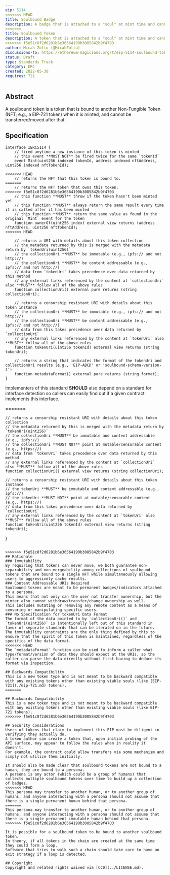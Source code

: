 ```yaml
---
eip: 5114
<<<<<<< HEAD
title: Soulbound Badge
description: A badge that is attached to a "soul" at mint time and cannot be transferred after that.
=======
title: Soulbound Token
description: A token that is attached to a "soul" at mint time and cannot be transferred after that.
>>>>>>> f5e51c8f2d6281b6e36564190b3085842b9f4703
author: Micah Zoltu (@MicahZoltu)
discussions-to: https://ethereum-magicians.org/t/eip-5114-soulbound-token/9417
status: Draft
type: Standards Track
category: ERC
created: 2022-05-30
requires: 721
---
```


## Abstract
A soulbound token is a token that is bound to another Non-Fungible Token (NFT; e.g., a EIP-721 token) when it is minted, and cannot be transferred/moved after that.

## Specification
```solidity
interface IERC5114 {
	// fired anytime a new instance of this token is minted
	// this event **MUST NOT** be fired twice for the same `tokenId`
	event Mint(uint256 indexed tokenId, address indexed nftAddress, uint256 indexed nftTokenId);

<<<<<<< HEAD
	// returns the NFT that this token is bound to.
=======
	// returns the NFT token that owns this token.
>>>>>>> f5e51c8f2d6281b6e36564190b3085842b9f4703
	// this function **MUST** throw if the token hasn't been minted yet
	// this function **MUST** always return the same result every time it is called after it has been minted
	// this function **MUST** return the same value as found in the original `Mint` event for the token
	function ownerOf(uint256 index) external view returns (address nftAddress, uint256 nftTokenId);
<<<<<<< HEAD

	// returns a URI with details about this token collection
	// the metadata returned by this is merged with the metadata return by `tokenUri(uint256)`
	// the collectionUri **MUST** be immutable (e.g., ipfs:// and not http://)
	// the collectionUri **MUST** be content addressable (e.g., ipfs:// and not http://)
	// data from `tokenUri` takes precedence over data returned by this method
	// any external links referenced by the content at `collectionUri` also **MUST** follow all of the above rules
	function collectionUri() external pure returns (string collectionUri);

	// returns a censorship resistant URI with details about this token instance
	// the collectionUri **MUST** be immutable (e.g., ipfs:// and not http://)
	// the collectionUri **MUST** be content addressable (e.g., ipfs:// and not http://)
	// data from this takes precedence over data returned by `collectionUri`
	// any external links referenced by the content at `tokenUri` also **MUST** follow all of the above rules
	function tokenUri(uint256 tokenId) external view returns (string tokenUri);

	// returns a string that indicates the format of the tokenUri and collectionUri results (e.g., 'EIP-ABCD' or 'soulbound-schema-version-4')
	function metadataFormat() external pure returns (string format);
}
```

Implementers of this standard **SHOULD** also depend on a standard for interface detection so callers can easily find out if a given contract implements this interface.

=======
	
	// returns a censorship resistant URI with details about this token collection
	// the metadata returned by this is merged with the metadata return by `tokenUri(uint256)`
	// the collectionUri **MUST** be immutable and content addressable (e.g., ipfs://)
	// the collectionUri **MUST NOT** point at mutable/censorable content (e.g., https://)
	// data from `tokenUri` takes precedence over data returned by this method
	// any external links referenced by the content at `collectionUri` also **MUST** follow all of the above rules
	function collectionUri() external view returns (string collectionUri);
	
	// returns a censorship resistant URI with details about this token instance
	// the tokenUri **MUST** be immutable and content addressable (e.g., ipfs://)
	// the tokenUri **MUST NOT** point at mutable/censorable content (e.g., https://)
	// data from this takes precedence over data returned by `collectionUri`
	// any external links referenced by the content at `tokenUri` also **MUST** follow all of the above rules
	function tokenUri(uint256 tokenId) external view returns (string tokenUri);
}
```

>>>>>>> f5e51c8f2d6281b6e36564190b3085842b9f4703
## Rationale
### Immutability
By requiring that tokens can never move, we both guarantee non-separability and non-mergeability among collections of soulbound tokens that are bound to a single NFT while simultaneously allowing users to aggressively cache results.
### Content Addressable URIs Required
Soulbound tokens are meant to be permanent badges/indicators attached to a persona.
This means that not only can the user not transfer ownership, but the minter also cannot withdraw/transfer/change ownership as well.
This includes mutating or removing any remote content as a means of censoring or manipulating specific users.
### No Specification for tokenUri Data Format
The format of the data pointed to by `collectionUri()` and `tokenUri(uint256)` is intentionally left out of this standard in favor of separate standards that can be iterated on in the future.
The immutability constraints are the only thing defined by this to ensure that the spirit of this token is maintained, regardless of the specifics of the data format.
<<<<<<< HEAD
The `metadataFormat` function can be used to inform a caller what type/format/version of data they should expect at the URIs, so the caller can parse the data directly without first having to deduce its format via inspection.

## Backwards Compatibility
This is a new token type and is not meant to be backward compatible with any existing tokens other than existing viable souls (like [EIP-721](./eip-721.md) tokens).
=======

## Backwards Compatibility
This is a new token type and is not meant to be backward compatible with any existing tokens other than existing viable souls (like EIP-721 tokens).
>>>>>>> f5e51c8f2d6281b6e36564190b3085842b9f4703

## Security Considerations
Users of tokens that claim to implement this EIP must be diligent in verifying they actually do.
A token author can create a token that, upon initial probing of the API surface, may appear to follow the rules when in reality it doesn't.
For example, the contract could allow transfers via some mechanism and simply not utilize them initially.

It should also be made clear that soulbound tokens are not bound to a human, they are bound to a persona.
A persona is any actor (which could be a group of humans) that collects multiple soulbound tokens over time to build up a collection of badges.
<<<<<<< HEAD
This persona may transfer to another human, or to another group of humans, and anyone interacting with a persona should not assume that there is a single permanent human behind that persona.
=======
This persona may transfer to another human, or to another group of humans, and anyone interacting with a persona should not assume that there is a single permanent immutable human behind that persona.
>>>>>>> f5e51c8f2d6281b6e36564190b3085842b9f4703

It is possible for a soulbound token to be bound to another soulbound token.
In theory, if all tokens in the chain are created at the same time they could form a loop.
Software that tries to walk such a chain should take care to have an exit strategy if a loop is detected.

## Copyright
Copyright and related rights waived via [CC0](../LICENSE.md).
